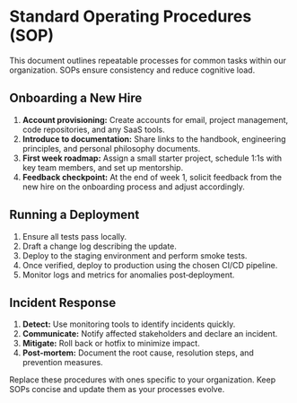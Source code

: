 # Standard Operating Procedures (SOP)

This document outlines repeatable processes for common tasks within our organization.  SOPs ensure consistency and reduce cognitive load.

## Onboarding a New Hire

1. **Account provisioning:** Create accounts for email, project management, code repositories, and any SaaS tools.
2. **Introduce to documentation:** Share links to the handbook, engineering principles, and personal philosophy documents.
3. **First week roadmap:** Assign a small starter project, schedule 1:1s with key team members, and set up mentorship.
4. **Feedback checkpoint:** At the end of week 1, solicit feedback from the new hire on the onboarding process and adjust accordingly.

## Running a Deployment

1. Ensure all tests pass locally.
2. Draft a change log describing the update.
3. Deploy to the staging environment and perform smoke tests.
4. Once verified, deploy to production using the chosen CI/CD pipeline.
5. Monitor logs and metrics for anomalies post‑deployment.

## Incident Response

1. **Detect:** Use monitoring tools to identify incidents quickly.
2. **Communicate:** Notify affected stakeholders and declare an incident.
3. **Mitigate:** Roll back or hotfix to minimize impact.
4. **Post‑mortem:** Document the root cause, resolution steps, and prevention measures.

Replace these procedures with ones specific to your organization.  Keep SOPs concise and update them as your processes evolve.